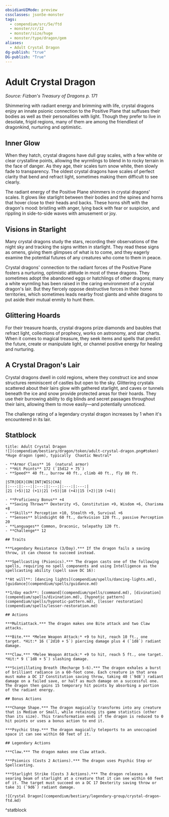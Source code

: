```yaml
---
obsidianUIMode: preview
cssclasses: json5e-monster
tags:
  - compendium/src/5e/ftd
  - monster/cr/12
  - monster/size/huge
  - monster/type/dragon/gem
aliases:
  - Adult Crystal Dragon
dg-publish: "true"
DG-publish: "True"
---
```

# Adult Crystal Dragon
*Source: Fizban's Treasury of Dragons p. 171*  

Shimmering with radiant energy and brimming with life, crystal dragons enjoy an innate psionic connection to the Positive Plane that suffuses their bodies as well as their personalities with light. Though they prefer to live in desolate, frigid regions, many of them are among the friendliest of dragonkind, nurturing and optimistic.

## Inner Glow

When they hatch, crystal dragons have dull gray scales, with a few white or clear crystalline points, allowing the wyrmlings to blend in to rocky terrain in the face of danger. As they age, their scales turn snow white, then slowly fade to transparency. The oldest crystal dragons have scales of perfect clarity that bend and refract light, sometimes making them difficult to see clearly.

The radiant energy of the Positive Plane shimmers in crystal dragons' scales. It glows like starlight between their bodies and the spines and horns that hover close to their heads and backs. These horns shift with the dragon's mood: bristling with anger, lying back with fear or suspicion, and rippling in side-to-side waves with amusement or joy.

## Visions in Starlight

Many crystal dragons study the stars, recording their observations of the night sky and tracking the signs written in starlight. They read these signs as omens, giving them glimpses of what is to come, and they eagerly examine the potential futures of any creatures who come to them in peace.

Crystal dragons' connection to the radiant forces of the Positive Plane fosters a nurturing, optimistic attitude in most of these dragons. They sometimes adopt the abandoned eggs or hatchlings of other dragons; many a white wyrmling has been raised in the caring environment of a crystal dragon's lair. But they fiercely oppose destructive forces in their home territories, which sometimes leads nearby frost giants and white dragons to put aside their mutual enmity to hunt them.

## Glittering Hoards

For their treasure hoards, crystal dragons prize diamonds and baubles that refract light, collections of prophecy, works on astronomy, and star charts. When it comes to magical treasure, they seek items and spells that predict the future, create or manipulate light, or channel positive energy for healing and nurturing.

## A Crystal Dragon's Lair

Crystal dragons dwell in cold regions, where they construct ice and snow structures reminiscent of castles but open to the sky. Glittering crystals scattered about their lairs glow with gathered starlight, and caves or tunnels beneath the ice and snow provide protected areas for their hoards. They use their burrowing ability to dig blinds and secret passages throughout their lairs, allowing them to move easily—and potentially unnoticed.

The challenge rating of a legendary crystal dragon increases by 1 when it's encountered in its lair.

## Statblock

```ad-statblock
title: Adult Crystal Dragon
![](compendium/bestiary/dragon/token/adult-crystal-dragon.png#token)
*Huge dragon (gem), typically  Chaotic Neutral*

- **Armor Class** 16  (natural armor)
- **Hit Points** 172 (`15d12 + 75`)
- **Speed** 40 ft., burrow 40 ft., climb 40 ft., fly 80 ft.

|STR|DEX|CON|INT|WIS|CHA|
|:---:|:---:|:---:|:---:|:---:|:---:|
|21 (+5)|12 (+1)|21 (+5)|18 (+4)|15 (+2)|19 (+4)|

- **Proficiency Bonus** +4
- **Saving Throws** Dexterity +5, Constitution +9, Wisdom +6, Charisma +8
- **Skills** Perception +10, Stealth +9, Survival +6
- **Senses** blindsight 60 ft., darkvision 120 ft., passive Perception 20
- **Languages** Common, Draconic, telepathy 120 ft.
- **Challenge** 12

## Traits

***Legendary Resistance (3/Day).*** If the dragon fails a saving throw, it can choose to succeed instead.

***Spellcasting (Psionics).*** The dragon casts one of the following spells, requiring no spell components and using Intelligence as the spellcasting ability (spell save DC 16):

**At will**: [dancing lights](compendium/spells/dancing-lights.md), [guidance](compendium/spells/guidance.md)

**1/day each**: [command](compendium/spells/command.md), [divination](compendium/spells/divination.md), [hypnotic pattern](compendium/spells/hypnotic-pattern.md), [lesser restoration](compendium/spells/lesser-restoration.md)

## Actions

***Multiattack.*** The dragon makes one Bite attack and two Claw attacks.

***Bite.*** *Melee Weapon Attack:* +9 to hit, reach 10 ft., one target. *Hit:* 16 (`2d10 + 5`) piercing damage plus 4 (`1d8`) radiant damage.

***Claw.*** *Melee Weapon Attack:* +9 to hit, reach 5 ft., one target. *Hit:* 9 (`1d8 + 5`) slashing damage.

***Scintillating Breath (Recharge 5-6).*** The dragon exhales a burst of brilliant radiance in a 60-foot cone. Each creature in that area must make a DC 17 Constitution saving throw, taking 40 (`9d8`) radiant damage on a failed save, or half as much damage on a successful one. The dragon then gains 15 temporary hit points by absorbing a portion of the radiant energy.

## Bonus Actions

***Change Shape.*** The dragon magically transforms into any creature that is Medium or Small, while retaining its game statistics (other than its size). This transformation ends if the dragon is reduced to 0 hit points or uses a bonus action to end it.

***Psychic Step.*** The dragon magically teleports to an unoccupied space it can see within 60 feet of it.

## Legendary Actions

***Claw.*** The dragon makes one Claw attack.

***Psionics (Costs 2 Actions).*** The dragon uses Psychic Step or Spellcasting.

***Starlight Strike (Costs 3 Actions).*** The dragon releases a searing beam of starlight at a creature that it can see within 60 feet of it. The target must succeed on a DC 17 Dexterity saving throw or take 31 (`9d6`) radiant damage.

![Crystal Dragon](compendium/bestiary/legendary-group/crystal-dragon-ftd.md)
```
^statblock